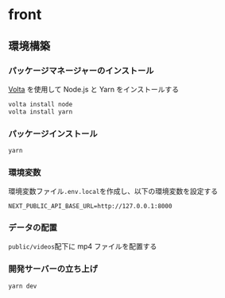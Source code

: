 # front

## 環境構築

### パッケージマネージャーのインストール

[Volta](https://volta.sh/) を使用して Node.js と Yarn をインストールする

```bash
volta install node
volta install yarn
```

### パッケージインストール

```bash
yarn
```

### 環境変数

環境変数ファイル`.env.local`を作成し、以下の環境変数を設定する

```
NEXT_PUBLIC_API_BASE_URL=http://127.0.0.1:8000
```

### データの配置

`public/videos`配下に mp4 ファイルを配置する

### 開発サーバーの立ち上げ

```bash
yarn dev
```

